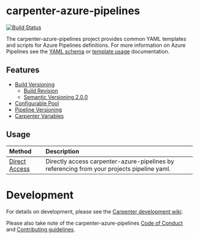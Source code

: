 # carpenter-azure-pipelines
[![Build Status](https://dev.azure.com/suent/Carpenter/_apis/build/status/carpenter-azure-pipelines?branchName=main)](https://dev.azure.com/suent/Carpenter/_build/latest?definitionId=2&branchName=main)

The carpenter-azure-pipelines project provides common YAML templates and scripts for Azure Pipelines definitions. For more information on Azure Pipelines see the [YAML schema](https://docs.microsoft.com/en-us/azure/devops/pipelines/yaml-schema) or [template usage](https://docs.microsoft.com/en-us/azure/devops/pipelines/process/templates?view=azure-devops) documentation.

## Features

* [Build Versioning](doc/build-versioning.md)
  * [Build Revision](doc/build-revision.md)
  * [Semantic Versioning 2.0.0](doc/semver.md)
* [Configurable Pool](doc/configure-pool.md)
* [Pipeline Versioning](doc/pipeline-versioning.md)
* [Carpenter Variables](doc/variables.md)

## Usage

| Method | Description |
|:-------|:------------|
| [Direct Access](doc/usage-direct.md) | Directly access carpenter-azure-pipelines by referencing from your projects pipeline yaml. |

# Development

For details on development, please see the [Carpenter development wiki](https://dev.azure.com/suent/Carpenter/_wiki/wikis/Carpenter.wiki).

Please also take note of the carpenter-azure-pipelines [Code of Conduct](CODE_OF_CONDUCT.md) and [Contributing guidelines](CONTRIBUTING.md).
